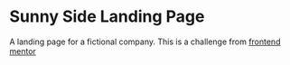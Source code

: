 # Sunny Side Landing Page

A landing page for a fictional company. This is a challenge from [frontend mentor](https://frontendmentor.io)
